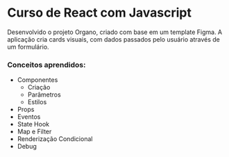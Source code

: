 # Curso de React com Javascript

Desenvolvido o projeto Organo, criado com base em um template Figma. A aplicação cria cards visuais, com dados passados pelo usuário através de um formulário.

### Conceitos aprendidos:
- Componentes
  - Criação
  - Parâmetros
  - Estilos
- Props
- Eventos
- State Hook
- Map e Filter
- Renderização Condicional
- Debug
